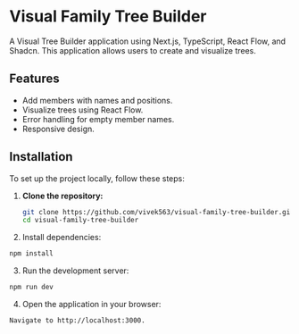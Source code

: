 # Visual Family Tree Builder

A Visual Tree Builder application using Next.js, TypeScript, React Flow, and Shadcn. This application allows users to create and visualize trees.

## Features

- Add members with names and positions.
- Visualize trees using React Flow.
- Error handling for empty member names.
- Responsive design.

## Installation

To set up the project locally, follow these steps:

1.  **Clone the repository:**

    ```sh
    git clone https://github.com/vivek563/visual-family-tree-builder.git
    cd visual-family-tree-builder
    ```

2.  Install dependencies:

```bash
npm install
```

3.  Run the development server:

```bash
npm run dev
```

4.  Open the application in your browser:

```bash
Navigate to http://localhost:3000.
```
